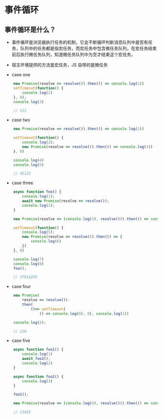 # 事件循环

## 事件循环是什么？

- 事件循环是浏览器执行任务的机制，它会不断循环判断消息队列中是否有任务，队列中的任务都是指宏任务，而宏任务中包含微任务队列，在宏任务结束前后执行微任务队列，知道微任务队列中为空才结束这个宏任务。

- 宿主环境提供的方法是宏任务，JS 自带的是微任务
- case one
```Javascript
    new Promise(resolve => resolve()).then(() => console.log(1))
    setTimeout(function() {
        console.log(2)
    }, 0);
    console.log(3)

    // 312
```
- case two
```Javascript
    new Promise(resolve => resolve()).then(() => console.log(1))

    setTimeout(function() {
        console.log(2);
        new Promise(resolve => resolve()).then(() => console.log(3))
    }, 0)

    console.log(4)
    console.log(5)

    // 45123
```
- case three
```Javascript
    async function foo() {
        console.log(1);
        await new Promise(resolve => resolve());
        console.log(2);
    }

    new Promise(resolve => (console.log(3), resolve())).then(() => console.log(4))

    setTimeout(function() {
        console.log(5);
        new Promise(resolve => resolve()).then(() => {
            console.log(6)
        })
    }, 0)

    console.log(7)
    console.log(8)
    foo();

    // 37814256
```
- case four
```Javascript
    new Promise(
        resolve => resolve()).
        then(
            ()=> setTimeout(
                () => console.log(0), 0), console.log(1))

    console.log(2);

    // 120
```
- case five
```Javascript
    async function foo1() {
        console.log(1)
        await foo2();
        console.log(2)
    }

    async function foo2() {
        console.log(3)
    }

    foo1();

    new Promise(resolve => (console.log(4), resolve())).then(() => console.log(5))

    // 13425
```